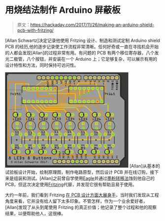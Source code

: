 # 用烧结法制作 Arduino 屏蔽板

> 原文：<https://hackaday.com/2017/11/26/making-an-arduino-shield-pcb-with-fritzing/>

[Allan Schwartz]决定记录他使用 Fritzing 设计、制造和测试定制 Arduino shield PCB 的经历,他的逐步记录使工作流程非常清晰。任何好奇或一直在寻找机会开始的人都会发现[Allan]的过程非常有用。有问题的 PCB 有两个移位寄存器，八个发光二极管，八个按钮，并安装在一个 Arduino 上；它足够复杂，可以展示有用的设计特性和方法，同时保持可访问性。

![](img/98ec2f3c95829b9aab68f976d2dca57f.png) [Allan]从基本的试验板设计开始，绘制原理图，制作电路原型，然后设计 PCB 并在线订购，接下来是组装和测试。[Allan]之前曾自学使用[Eagle](https://hackaday.com/2016/09/22/making-a-pcb-eagle-part-1/)并通过[墨粉转移法](https://hackaday.com/2016/09/12/take-your-pcbs-from-good-to-great-toner-transfer/)蚀刻他自己的 PCB，但这次决定使用[Fritzing](http://fritzing.org/home/)代替，并发现它很有帮助且易于使用。

大约一年前，我们看到 Fritzing [在 PCB 设计方面大展身手](https://hackaday.com/2016/10/11/creating-a-pcb-in-everything-friends-dont-let-friends-use-fritzing/)，当时我们发现从工程角度来看，它并没有给人留下太多印象。不管怎样，作为一个业余爱好者，[Allan]发现了从头到尾使用 Fritzing 的真正价值；他记录了整个过程和他的观察结果，以便帮助他人，这很棒。